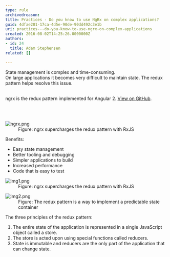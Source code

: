 ```yaml
---
type: rule
archivedreason: 
title: Practices - Do you know to use NgRx on complex applications?
guid: 4dfae201-17ca-4d5e-90de-90dd492c3e1b
uri: practices---do-you-know-to-use-ngrx-on-complex-applications
created: 2016-08-02T14:25:26.0000000Z
authors:
- id: 24
  title: Adam Stephensen
related: []

---
```



State management is complex and time-consuming.<br>On large applications it becomes very difficult to maintain state. The redux pattern helps resolve this issue.<br>​​<br>
<p>ngrx is the redux pattern implemented for Angular 2. <a href="https&#58;//github.com/ngrx" target="_blank">View on GitHub</a>.​<br></p>
<br><excerpt class='endintro'></excerpt><br>
<dl class="image"><dt> <img src="/PublishingImages/ngrx.png" alt="ngrx.png" data-pin-nopin="true" /> </dt><dd>Figure&#58; ngrx supercharges the redux pattern with RxJS <br></dd><dd></dd></dl><p>Benefits&#58;</p><ul><li>Easy state management</li><li>Better tooling and debugging</li><li>Simpler applications to build</li><li>Increased performance<br></li><li>Code that is easy to test<br></li></ul><dl class="image"><dt> <img src="/PublishingImages/img1.png" alt="img1.png" /> </dt><dd>Figure&#58; ngrx supercharges the redux pattern with RxJS <br></dd></dl><dl class="image"><dt><img src="/PublishingImages/img2.png" alt="img2.png" /></dt><dd>Figure&#58; The redux pattern is a way to implement a predictable state container</dd></dl><p>The three principles of the redux pattern&#58;</p><ol><li>The entire state of the application is represented in a single JavaScript object called a store.</li><li>The store is acted upon using special functions called reducers.&#160;</li><li>State is immutable and reducers are the only part of the application that can change state.</li></ol>
​<br>


